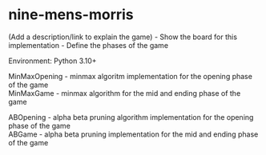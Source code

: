 # nine-mens-morris

(Add a description/link to explain the game) - Show the board for this implementation - Define the phases of the game

Environment: Python 3.10+

MinMaxOpening - minmax algoritm implementation for the opening phase of the game \
MinMaxGame - minmax algorithm for the mid and ending phase of the game 

ABOpening - alpha beta pruning algorithm implementation for the opening phase of the game \
ABGame - alpha beta pruning implementation for the mid and ending phase of the game 
